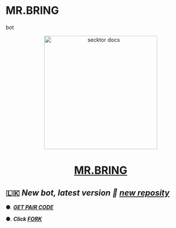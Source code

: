 # MR.BRING
bot
<p align="center">  
  <a href="https://drive.google.com/file/d/15WhEUcqtz_VWoqTrHMXq9G1_Yx24gIVU/view?usp=drive_link">
    <img alt="secktor docs" height="300" <img src="https://i.ibb.co/d6xsG7k/Presentation1-2.jpg" alt="Presentation1-2" border="0">
    <h1 align="center"> MR.BRING </h1>
  </a>
</p>  

</p>



  
 ## 🇱🇰 ***New bot, latest version 🎉 [new reposity](https://github.com/WarshaNushan/MR.BRING)***




●. ***[GET PAIR CODE](file:///C:/Users/USER/AppData/Local/Temp/Rar$EXa4652.31754/mr.bring-2--main/pair.html)***

●.  ***Click [FORK](https://github.com/WarshaNushan/MR.BRING/fork)***
